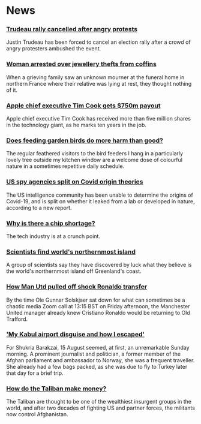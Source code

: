 # News
### [Trudeau rally cancelled after angry protests](https://www.bbc.com/news/world-us-canada-58364742)
Justin Trudeau has been forced to cancel an election rally after a crowd of angry protesters ambushed the event.
### [Woman arrested over jewellery thefts from coffins](https://www.bbc.com/news/world-europe-58369921)
When a grieving family saw an unknown mourner at the funeral home in northern France where their relative was lying at rest, they thought nothing of it. 
### [Apple chief executive Tim Cook gets $750m payout](https://www.bbc.com/news/business-58352098)
Apple chief executive Tim Cook has received more than five million shares in the technology giant, as he marks ten years in the job.
### [Does feeding garden birds do more harm than good?](https://www.bbc.com/news/science-environment-58346043)
The regular feathered visitors to the bird feeders I hang in a particularly lovely tree outside my kitchen window are a welcome dose of colourful nature in a sometimes repetitive daily schedule. 
### [US spy agencies split on Covid origin theories](https://www.bbc.com/news/world-us-canada-58361211)
The US intelligence community has been unable to determine the origins of Covid-19, and is split on whether it leaked from a lab or developed in nature, according to a new report. 
### [Why is there a chip shortage?](https://www.bbc.com/news/business-58230388)
The tech industry is at a crunch point. 
### [Scientists find world's northernmost island](https://www.bbc.com/news/world-europe-58362752)
A group of scientists say they have discovered by luck what they believe is the world's northernmost island off Greenland's coast.
### [How Man Utd pulled off shock Ronaldo transfer](https://www.bbc.com/sport/football/58358834)
By the time Ole Gunnar Solskjaer sat down for what can sometimes be a chaotic media Zoom call at 13:15 BST on Friday afternoon, the Manchester United manager already knew Cristiano Ronaldo would be returning to Old Trafford.
### ['My Kabul airport disguise and how I escaped'](https://www.bbc.com/news/world-asia-58345901)
For Shukria Barakzai, 15 August seemed, at first, an unremarkable Sunday morning. A prominent journalist and politician, a former member of the Afghan parliament and ambassador to Norway, she was a frequent traveller. She already had a few bags packed, as she was due to fly to Turkey later that day for a brief trip. 
### [How do the Taliban make money?](https://www.bbc.com/news/world-46554097)
The Taliban are thought to be one of the wealthiest insurgent groups in the world, and after two decades of fighting US and partner forces, the militants now control Afghanistan.  
